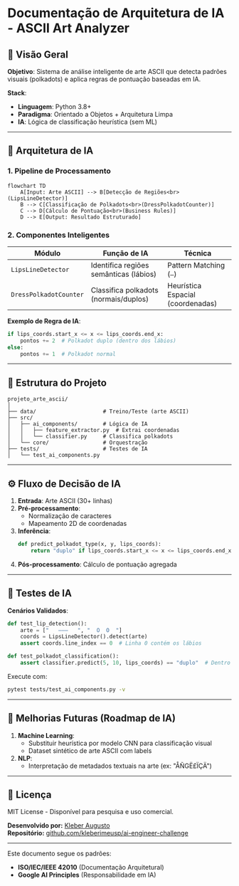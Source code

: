 # **Documentação de Arquitetura de IA - ASCII Art Analyzer**  

## **📌 Visão Geral**  
**Objetivo**: Sistema de análise inteligente de arte ASCII que detecta padrões visuais (polkadots) e aplica regras de pontuação baseadas em IA.  

**Stack**:  
- **Linguagem**: Python 3.8+  
- **Paradigma**: Orientado a Objetos + Arquitetura Limpa  
- **IA**: Lógica de classificação heurística (sem ML)  

---

## **🧠 Arquitetura de IA**  
### **1. Pipeline de Processamento**  
```mermaid
flowchart TD
    A[Input: Arte ASCII] --> B[Detecção de Regiões<br>(LipsLineDetector)]
    B --> C[Classificação de Polkadots<br>(DressPolkadotCounter)]
    C --> D[Cálculo de Pontuação<br>(Business Rules)]
    D --> E[Output: Resultado Estruturado]
```

### **2. Componentes Inteligentes**  

| **Módulo**               | **Função de IA**                          | **Técnica**                     |
|--------------------------|-------------------------------------------|---------------------------------|
| `LipsLineDetector`       | Identifica regiões semânticas (lábios)    | Pattern Matching (`–`)          |
| `DressPolkadotCounter`   | Classifica polkadots (normais/duplos)     | Heurística Espacial (coordenadas) |

**Exemplo de Regra de IA**:  
```python
if lips_coords.start_x <= x <= lips_coords.end_x:
    pontos += 2  # Polkadot duplo (dentro dos lábios)
else:
    pontos += 1  # Polkadot normal
```

---

## **📂 Estrutura do Projeto**  
```
projeto_arte_ascii/
│
├── data/                     # Treino/Teste (arte ASCII)
├── src/
│   ├── ai_components/        # Lógica de IA
│   │   ├── feature_extractor.py  # Extrai coordenadas
│   │   └── classifier.py     # Classifica polkadots
│   └── core/                 # Orquestração
├── tests/                    # Testes de IA
│   └── test_ai_components.py
```

---

## **⚙️ Fluxo de Decisão de IA**  
1. **Entrada**: Arte ASCII (30+ linhas)  
2. **Pré-processamento**:  
   - Normalização de caracteres  
   - Mapeamento 2D de coordenadas  
3. **Inferência**:  
   ```python
   def predict_polkadot_type(x, y, lips_coords):
       return "duplo" if lips_coords.start_x <= x <= lips_coords.end_x else "normal"
   ```
4. **Pós-processamento**: Cálculo de pontuação agregada  

---

## **🧪 Testes de IA**  
**Cenários Validados**:  
```python
def test_lip_detection():
    arte = ["   –––   ", "  O  O  "]
    coords = LipsLineDetector().detect(arte)
    assert coords.line_index == 0  # Linha 0 contém os lábios

def test_polkadot_classification():
    assert classifier.predict(5, 10, lips_coords) == "duplo"  # Dentro dos lábios
```

Execute com:  
```bash
pytest tests/test_ai_components.py -v
```

---

## **🔮 Melhorias Futuras (Roadmap de IA)**  
1. **Machine Learning**:  
   - Substituir heurística por modelo CNN para classificação visual  
   - Dataset sintético de arte ASCII com labels  
2. **NLP**:  
   - Interpretação de metadados textuais na arte (ex: "ÅÑGË£ÏÇÄ")  

---

## **📜 Licença**  
MIT License - Disponível para pesquisa e uso comercial.  

**Desenvolvido por:** [Kleber Augusto](https://github.com/kleberimeusp)  
**Repositório:** [github.com/kleberimeusp/ai-engineer-challenge](https://github.com/kleberimeusp/ai-engineer-challenge)  

---

Este documento segue os padrões:  
- **ISO/IEC/IEEE 42010** (Documentação Arquitetural)  
- **Google AI Principles** (Responsabilidade em IA)